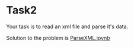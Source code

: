 # Task2

Your task is to read an xml file and parse it's data.

Solution to the problem is [ParseXML.ipynb](https://github.com/Pranav-Khurana/TIL/blob/master/ml_course/ipynbfiles/ParseXML.ipynb)
